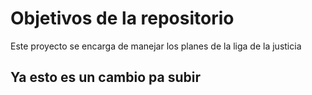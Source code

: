 # Objetivos de la repositorio

Este proyecto se encarga de manejar los planes de la liga de la justicia


## Ya esto es un cambio pa subir


